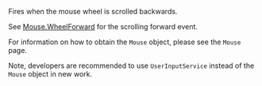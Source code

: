 Fires when the mouse wheel is scrolled backwards.

See [Mouse.WheelForward](https://developer.roblox.com/api-reference/event/Mouse/WheelForward) for the scrolling forward event.

For information on how to obtain the `Mouse` object, please see the `Mouse` page.

Note, developers are recommended to use `UserInputService` instead of the `Mouse` object in new work.